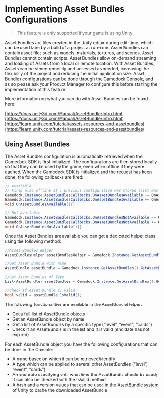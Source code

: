# Implementing Asset Bundles Configurations

> This feature is only supported if your game is using Unity.

Asset Bundles are files created in the Unity editor during edit-time, which can be used later by a build of a project at run-time. Asset Bundles can contain asset files such as models, materials, textures, and scenes. Asset Bundles cannot contain scripts. Asset Bundles allow on-demand streaming and loading of Assets from a local or remote location. With Asset Bundles, Assets can be stored remotely and accessed as needed, increasing the flexibility of the project and reducing the initial application size. Asset Bundles configurations can be done through the Gamedock Console, and as so please ask your Product Manager to configure this before starting the implementation of this feature.

More information on what you can do with Asset Bundles can be found here:

[https://docs.unity3d.com/Manual/AssetBundlesIntro.html](https://docs.unity3d.com/Manual/AssetBundlesIntro.html)
[https://learn.unity.com/tutorial/assets-resources-and-assetbundles](https://learn.unity.com/tutorial/assets-resources-and-assetbundles)

## Using Asset Bundles

The Asset Bundles configuration is automatically retrieved when the Gamedock SDK is first initialized. The configurations are then stored locally so that they can be used by the game, even when offline if they were cached. When the Gamedock SDK is initialized and the request has been done, the following callbacks are fired:

~~~C#
// Available
// Fired also offline if a previous configuration was stored (list was not empty)
Gamedock.Instance.AssetBundlesCallbacks.OnAssetBundlesAvailable -= OnAssetBundlesAvailable;
Gamedock.Instance.AssetBundlesCallbacks.OnAssetBundlesAvailable += OnAssetBundlesAvailable;
void OnAssetBundlesAvailable(){}

// Not available
Gamedock.Instance.AssetBundlesCallbacks.OnAssetBundlesNotAvailable -= OnAssetBundlesNotAvailable;
Gamedock.Instance.AssetBundlesCallbacks.OnAssetBundlesNotAvailable += OnAssetBundlesNotAvailable;
void OnAssetBundlesNotAvailable(){}
~~~

Once the Asset Bundles are available you can get a dedicated helper class using the following method:

~~~C#
//Asset Bundles Helper
AssetBundlesHelper assetBundlesHelper = Gamedock.Instance.GetAssetBundles();

//Get Asset Bundle with name
AssetBundle assetBundle = Gamedock.Instance.GetAssetBundles().GetAssetBundle("goldplane");

//Get Asset Bundles of Type
List<AssetBundle> assetBundles = Gamedock.Instance.GetAssetBundles().GetAssetBundlesOfType("level");

//Check if asset bundle is valid
bool valid = assetBundle.IsValid();
~~~

The following functionalities are available in the AssetBundleHelper:
* Get a full list of AssetBundle objects
* Get an AssetBundle object by name
* Get a list of AssetBundles by a specific type (“level”, “event”, “cards”)
* Check if an AssetBundle is in the list and it is valid (end date has not expired)

For each AssetBundle object you have the following configurations that can be done in the Console:
* A name based on which it can be retrieved/identify
* A type which can be applied to several other AssetBundles (“level”, “event”, “cards”)
* An end date specifying until what time the AssetBundle should be used; It can also be checked with the IsValid method
* A hash and a version values that can be used in the AssetBundle system of Unity to cache the downloaded AssetBundle